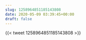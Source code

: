 ```yaml
---
slug: 1258964851185143808
date: 2020-05-09 03:39:45+00:00
draft: false
---
```


{{< tweet 1258964851185143808 >}}
